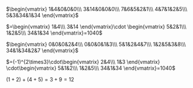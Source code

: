 $\begin{vmatrix}
1&4&0&0&0\\\ 
3&14&0&0&0\\\ 
7&6&5&2&1\\\ 
4&7&1&2&5\\\ 
5&3&34&1&34
\end{vmatrix}$

$=\begin{vmatrix}
1&4\\\ 
3&14
\end{vmatrix}\cdot
\begin{vmatrix}
5&2&1\\\ 
1&2&5\\\ 
34&1&34
\end{vmatrix}=1040$


$\begin{vmatrix}
0&0&0&2&4\\\ 
0&0&0&1&3\\\ 
5&1&2&4&7\\\ 
1&2&5&3&8\\\ 
34&1&34&2&7
\end{vmatrix}$

$=(-1)^{2\times3}\cdot\begin{vmatrix}
2&4\\\ 
1&3
\end{vmatrix}
\cdot\begin{vmatrix}
5&1&2\\\ 
1&2&5\\\ 
34&1&34
\end{vmatrix}=1040$

$(1+2)+(4+5)=3+9=12$

